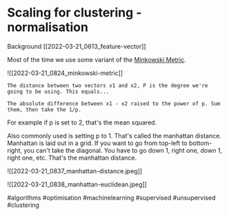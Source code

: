 # Scaling for clustering - normalisation

Background [[2022-03-21_0813_feature-vector]]

Most of the time we use some variant of the [Minkowski Metric](https://mathworld.wolfram.com/MinkowskiMetric.html).

![[2022-03-21_0824_minkowski-metric]]

```
The distance between two vectors x1 and x2, P is the degree we're going to be using. This equals...

The absolute difference between x1 - x2 raised to the power of p. Sum them, then take the 1/p.
```

For example if p is set to 2, that's the mean squared.

Also commonly used is setting p to 1. That's called the manhattan distance. Manhattan is laid out in a grid. If you want to go from top-left to bottom-right, you can't take the diagonal. You have to go down 1, right one, down 1, right one, etc. That's the manhattan distance.

![[2022-03-21_0837_manhattan-distance.jpeg]]

![[2022-03-21_0838_manhattan-euclidean.jpeg]]

#algorithms
#optimisation
#machinelearning
#supervised
#unsupervised
#clustering
